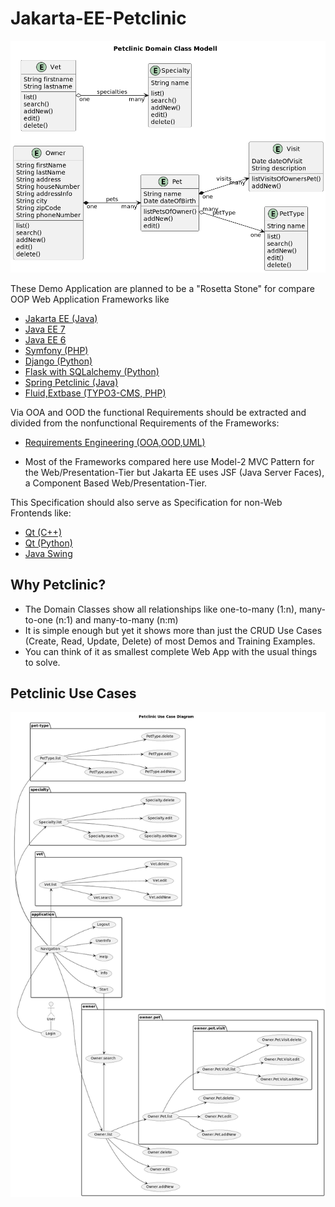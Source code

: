 # Jakarta-EE-Petclinic

![Figure Domain Class Modell](Domain_Class_Modell-Petclinic_Domain_Class_Modell.png)

These Demo Application are planned to be a "Rosetta Stone" for compare OOP Web Application Frameworks like

* [Jakarta EE (Java)](https://jakarta-ee-petclinic.github.io/petclinic-jakartaee/)
* [Java EE 7](https://jakarta-ee-petclinic.github.io/petclinic-javaee7/)
* [Java EE 6](https://jakarta-ee-petclinic.github.io/petclinic-jee6/)
* [Symfony (PHP)](https://jakarta-ee-petclinic.github.io/petclinic_symfony/)
* [Django (Python)](https://jakarta-ee-petclinic.github.io/petclinic_django/)
* [Flask with SQLalchemy (Python)](https://jakarta-ee-petclinic.github.io/petclinic_flask/)
* [Spring Petclinic (Java)](https://github.com/spring-projects/spring-petclinic)
* [Fluid,Extbase (TYPO3-CMS, PHP)]()

Via OOA and OOD the functional Requirements should be extracted and divided from the nonfunctional Requirements
of the Frameworks:
* [Requirements Engineering (OOA,OOD,UML)](https://jakarta-ee-petclinic.github.io/petclinic-uml/)

* Most of the Frameworks compared here use Model-2 MVC Pattern for the Web/Presentation-Tier
  but Jakarta EE uses JSF (Java Server Faces), a Component Based Web/Presentation-Tier.

This Specification should also serve as Specification for non-Web Frontends like:
* [Qt (C++)]()
* [Qt (Python)]()
* [Java Swing]()

## Why Petclinic?

* The Domain Classes show all relationships like one-to-many (1:n), many-to-one (n:1) and many-to-many (n:m)
* It is simple enough but yet it shows more than just the CRUD Use Cases (Create, Read, Update, Delete) of most Demos and Training Examples.
* You can think of it as smallest complete Web App with the usual things to solve. 

## Petclinic Use Cases

![Figure Uses Cases Petclinic](Use_Cases-Petclinic_Use_Case_Diagram.png)
